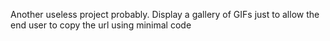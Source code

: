Another useless project probably. Display a gallery of GIFs just to allow the end user to copy the url using minimal code
